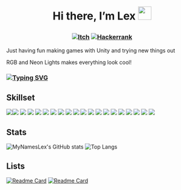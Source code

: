 # <p align="center"> Hi there, I’m Lex <img src="https://media.giphy.com/media/hvRJCLFzcasrR4ia7z/giphy.gif" width="35px"></p>

### <p align="center"> [![Itch](https://img.shields.io/badge/-itch.io-blue?style=for-the-badge)](https://lexingto.itch.io/) [![Hackerrank](https://img.shields.io/badge/-Hackerrank-blue?style=for-the-badge)](https://www.hackerrank.com/MyNamesLex)</p>

Just having fun making games with Unity and trying new things out

RGB and Neon Lights makes everything look cool!
### [![Typing SVG](https://readme-typing-svg.herokuapp.com/?lines=Unity+Is+Fun)](https://git.io/typing-svg)
## Skillset
<img src="https://img.shields.io/badge/-Unity-blue" /><img src="https://img.shields.io/badge/-Ren'py-blue" />
<img src="https://img.shields.io/badge/-C%2B%2B-blue" />
<img src="https://img.shields.io/badge/-C%23-blue" />
<img src="https://img.shields.io/badge/-Python-blue" />
<img src="https://img.shields.io/badge/-CSS-blue" />
<img src="https://img.shields.io/badge/-HTML-blue" />
<img src="https://img.shields.io/badge/-Lua-blue" />
<img src="https://img.shields.io/badge/-Javascript-blue" />
<img src="https://img.shields.io/badge/-Processing-blue" />
<img src="https://img.shields.io/badge/-Git-blue" />
<img src="https://img.shields.io/badge/-.NET-blue" />
<img src="https://img.shields.io/badge/-Blender-blue" />
<img src="https://img.shields.io/badge/-Audacity-blue" />
<img src="https://img.shields.io/badge/-Gimp-blue" />
<img src="https://img.shields.io/badge/-OBS-blue" />
<img src="https://img.shields.io/badge/-Movie%20Studio%2016-blue"/>
<img src="https://img.shields.io/badge/-Bosca%20Ceoil-blue"/>
<img src="https://img.shields.io/badge/-Aesprite-blue"/>
<img src="https://img.shields.io/badge/-SFXR-blue"/>
## Stats
![MyNamesLex's GitHub stats](https://github-readme-stats.vercel.app/api?username=MyNamesLex&line_height=24&theme=yeblu&hide_icons=true&hide=prs)
![Top Langs](https://github-readme-stats.vercel.app/api/top-langs/?username=MyNamesLex&layout=compact&hide=shaderlab,asp.net,cython,hlsl&theme=yeblu&langs_count=6)
## Lists
[![Readme Card](https://github-readme-stats.vercel.app/api/pin/?username=mynameslex&repo=all-jam-games&show_owner=true&theme=yeblu)](https://github.com/MyNamesLex/All-Jam-Games)
[![Readme Card](https://github-readme-stats.vercel.app/api/pin/?username=mynameslex&repo=Favourites-I-Made&show_owner=true&theme=yeblu)](https://github.com/MyNamesLex/Favourites-I-Made)
